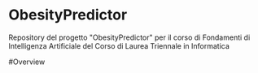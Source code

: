 # ObesityPredictor
Repository del progetto "ObesityPredictor" per il corso di Fondamenti di Intelligenza Artificiale del Corso di Laurea Triennale in Informatica

#Overview
